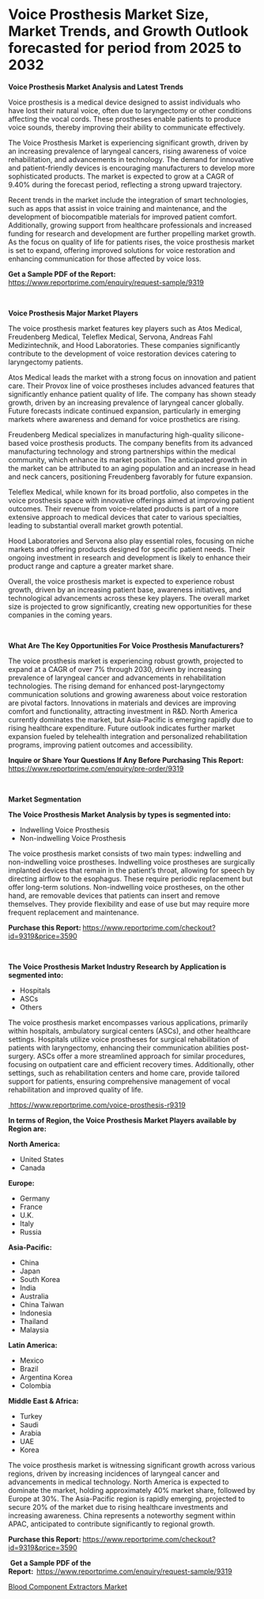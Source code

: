 <p><h1>Voice Prosthesis Market Size, Market Trends, and Growth Outlook forecasted for period from 2025 to 2032</h1></p><p><strong>Voice Prosthesis Market Analysis and Latest Trends</strong></p>
<p><p>Voice prosthesis is a medical device designed to assist individuals who have lost their natural voice, often due to laryngectomy or other conditions affecting the vocal cords. These prostheses enable patients to produce voice sounds, thereby improving their ability to communicate effectively.</p><p>The Voice Prosthesis Market is experiencing significant growth, driven by an increasing prevalence of laryngeal cancers, rising awareness of voice rehabilitation, and advancements in technology. The demand for innovative and patient-friendly devices is encouraging manufacturers to develop more sophisticated products. The market is expected to grow at a CAGR of 9.40% during the forecast period, reflecting a strong upward trajectory.</p><p>Recent trends in the market include the integration of smart technologies, such as apps that assist in voice training and maintenance, and the development of biocompatible materials for improved patient comfort. Additionally, growing support from healthcare professionals and increased funding for research and development are further propelling market growth. As the focus on quality of life for patients rises, the voice prosthesis market is set to expand, offering improved solutions for voice restoration and enhancing communication for those affected by voice loss.</p></p>
<p><strong>Get a Sample PDF of the Report:&nbsp;</strong> <a href="https://www.reportprime.com/enquiry/request-sample/9319?utm_campaign=2924&utm_medium=2&utm_source=Github&utm_content=ia&utm_term=20032025&utm_id=voice-prosthesis">https://www.reportprime.com/enquiry/request-sample/9319</a></p>
<p>&nbsp;</p>
<p><strong>Voice Prosthesis Major Market Players</strong></p>
<p><p>The voice prosthesis market features key players such as Atos Medical, Freudenberg Medical, Teleflex Medical, Servona, Andreas Fahl Medizintechnik, and Hood Laboratories. These companies significantly contribute to the development of voice restoration devices catering to laryngectomy patients.</p><p>Atos Medical leads the market with a strong focus on innovation and patient care. Their Provox line of voice prostheses includes advanced features that significantly enhance patient quality of life. The company has shown steady growth, driven by an increasing prevalence of laryngeal cancer globally. Future forecasts indicate continued expansion, particularly in emerging markets where awareness and demand for voice prosthetics are rising.</p><p>Freudenberg Medical specializes in manufacturing high-quality silicone-based voice prosthesis products. The company benefits from its advanced manufacturing technology and strong partnerships within the medical community, which enhance its market position. The anticipated growth in the market can be attributed to an aging population and an increase in head and neck cancers, positioning Freudenberg favorably for future expansion.</p><p>Teleflex Medical, while known for its broad portfolio, also competes in the voice prosthesis space with innovative offerings aimed at improving patient outcomes. Their revenue from voice-related products is part of a more extensive approach to medical devices that cater to various specialties, leading to substantial overall market growth potential.</p><p>Hood Laboratories and Servona also play essential roles, focusing on niche markets and offering products designed for specific patient needs. Their ongoing investment in research and development is likely to enhance their product range and capture a greater market share.</p><p>Overall, the voice prosthesis market is expected to experience robust growth, driven by an increasing patient base, awareness initiatives, and technological advancements across these key players. The overall market size is projected to grow significantly, creating new opportunities for these companies in the coming years.</p></p>
<p>&nbsp;</p>
<p><strong>What Are The Key Opportunities For Voice Prosthesis Manufacturers?</strong></p>
<p><p>The voice prosthesis market is experiencing robust growth, projected to expand at a CAGR of over 7% through 2030, driven by increasing prevalence of laryngeal cancer and advancements in rehabilitation technologies. The rising demand for enhanced post-laryngectomy communication solutions and growing awareness about voice restoration are pivotal factors. Innovations in materials and devices are improving comfort and functionality, attracting investment in R&D. North America currently dominates the market, but Asia-Pacific is emerging rapidly due to rising healthcare expenditure. Future outlook indicates further market expansion fueled by telehealth integration and personalized rehabilitation programs, improving patient outcomes and accessibility.</p></p>
<p><strong>Inquire or Share Your Questions If Any Before Purchasing This Report:</strong> <a href="https://www.reportprime.com/enquiry/pre-order/9319?utm_campaign=2924&utm_medium=2&utm_source=Github&utm_content=ia&utm_term=20032025&utm_id=voice-prosthesis">https://www.reportprime.com/enquiry/pre-order/9319</a></p>
<p>&nbsp;</p>
<p><strong>Market Segmentation</strong></p>
<p><strong>The Voice Prosthesis Market Analysis by types is segmented into:</strong></p>
<p><ul><li>Indwelling Voice Prosthesis</li><li>Non-indwelling Voice Prosthesis</li></ul></p>
<p><p>The voice prosthesis market consists of two main types: indwelling and non-indwelling voice prostheses. Indwelling voice prostheses are surgically implanted devices that remain in the patient’s throat, allowing for speech by directing airflow to the esophagus. These require periodic replacement but offer long-term solutions. Non-indwelling voice prostheses, on the other hand, are removable devices that patients can insert and remove themselves. They provide flexibility and ease of use but may require more frequent replacement and maintenance.</p></p>
<p><strong>Purchase this Report:&nbsp;</strong><a href="https://www.reportprime.com/checkout?id=9319&price=3590&utm_campaign=2924&utm_medium=2&utm_source=Github&utm_content=ia&utm_term=20032025&utm_id=voice-prosthesis">https://www.reportprime.com/checkout?id=9319&price=3590</a></p>
<p>&nbsp;</p>
<p><strong>The Voice Prosthesis Market Industry Research by Application is segmented into:</strong></p>
<p><ul><li>Hospitals</li><li>ASCs</li><li>Others</li></ul></p>
<p><p>The voice prosthesis market encompasses various applications, primarily within hospitals, ambulatory surgical centers (ASCs), and other healthcare settings. Hospitals utilize voice prostheses for surgical rehabilitation of patients with laryngectomy, enhancing their communication abilities post-surgery. ASCs offer a more streamlined approach for similar procedures, focusing on outpatient care and efficient recovery times. Additionally, other settings, such as rehabilitation centers and home care, provide tailored support for patients, ensuring comprehensive management of vocal rehabilitation and improved quality of life.</p></p>
<p><a href="https://www.reportprime.com/voice-prosthesis-r9319?utm_campaign=2924&utm_medium=2&utm_source=Github&utm_content=ia&utm_term=20032025&utm_id=voice-prosthesis">&nbsp;https://www.reportprime.com/voice-prosthesis-r9319</a></p>
<p><strong>In terms of Region, the Voice Prosthesis Market Players available by Region are:</strong></p>
<p>
    <p> <strong> North America: </strong>
        <ul>
            <li>United States</li>
            <li>Canada</li>
        </ul>
        </p> 
    <p> <strong> Europe: </strong>
        <ul>
            <li>Germany</li>
            <li>France</li>
            <li>U.K.</li>
            <li>Italy</li>
            <li>Russia</li>
        </ul>
        </p> 
    <p> <strong> Asia-Pacific: </strong>
        <ul>
            <li>China</li>
            <li>Japan</li>
            <li>South Korea</li>
            <li>India</li>
            <li>Australia</li>
            <li>China Taiwan</li>
            <li>Indonesia</li>
            <li>Thailand</li>
            <li>Malaysia</li>
        </ul>
        </p> 
    <p> <strong> Latin America: </strong>
        <ul>
            <li>Mexico</li>
            <li>Brazil</li>
            <li>Argentina Korea</li>
            <li>Colombia</li>
        </ul>
        </p> 
    <p> <strong> Middle East & Africa: </strong>
        <ul>
            <li>Turkey</li>
            <li>Saudi</li>
            <li>Arabia</li>
            <li>UAE</li>
            <li>Korea</li>
        </ul>
    </p>
    </p>
<p><p>The voice prosthesis market is witnessing significant growth across various regions, driven by increasing incidences of laryngeal cancer and advancements in medical technology. North America is expected to dominate the market, holding approximately 40% market share, followed by Europe at 30%. The Asia-Pacific region is rapidly emerging, projected to secure 20% of the market due to rising healthcare investments and increasing awareness. China represents a noteworthy segment within APAC, anticipated to contribute significantly to regional growth.</p></p>
<p><strong>Purchase this Report: </strong><a href="https://www.reportprime.com/checkout?id=9319&price=3590&utm_campaign=2924&utm_medium=2&utm_source=Github&utm_content=ia&utm_term=20032025&utm_id=voice-prosthesis">https://www.reportprime.com/checkout?id=9319&price=3590</a></p>
<p>&nbsp;<strong>Get a Sample PDF of the Report:&nbsp;&nbsp;</strong><a href="https://www.reportprime.com/enquiry/request-sample/9319?utm_campaign=2924&utm_medium=2&utm_source=Github&utm_content=ia&utm_term=20032025&utm_id=voice-prosthesis">https://www.reportprime.com/enquiry/request-sample/9319</a></p>
<p><strong></strong></p>
<p><p><a href="https://github.com/djembashote/Market-Research-Report-List-1/blob/main/blood-component-extractors-market.md?utm_campaign=2924&utm_medium=2&utm_source=Github&utm_content=ia&utm_term=20032025&utm_id=voice-prosthesis">Blood Component Extractors Market</a></p></p>